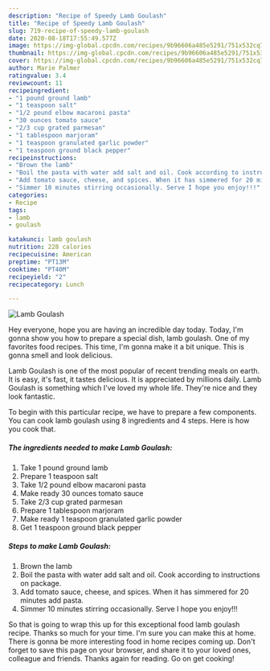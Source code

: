 ```yaml
---
description: "Recipe of Speedy Lamb Goulash"
title: "Recipe of Speedy Lamb Goulash"
slug: 719-recipe-of-speedy-lamb-goulash
date: 2020-08-18T17:55:49.577Z
image: https://img-global.cpcdn.com/recipes/9b96606a485e5291/751x532cq70/lamb-goulash-recipe-main-photo.jpg
thumbnail: https://img-global.cpcdn.com/recipes/9b96606a485e5291/751x532cq70/lamb-goulash-recipe-main-photo.jpg
cover: https://img-global.cpcdn.com/recipes/9b96606a485e5291/751x532cq70/lamb-goulash-recipe-main-photo.jpg
author: Marie Palmer
ratingvalue: 3.4
reviewcount: 11
recipeingredient:
- "1 pound ground lamb"
- "1 teaspoon salt"
- "1/2 pound elbow macaroni pasta"
- "30 ounces tomato sauce"
- "2/3 cup grated parmesan"
- "1 tablespoon marjoram"
- "1 teaspoon granulated garlic powder"
- "1 teaspoon ground black pepper"
recipeinstructions:
- "Brown the lamb"
- "Boil the pasta with water add salt and oil. Cook according to instructions on package."
- "Add tomato sauce, cheese, and spices. When it has simmered for 20 minutes add pasta."
- "Simmer 10 minutes stirring occasionally. Serve I hope you enjoy!!!"
categories:
- Recipe
tags:
- lamb
- goulash

katakunci: lamb goulash 
nutrition: 228 calories
recipecuisine: American
preptime: "PT13M"
cooktime: "PT40M"
recipeyield: "2"
recipecategory: Lunch

---
```



![Lamb Goulash](https://img-global.cpcdn.com/recipes/9b96606a485e5291/751x532cq70/lamb-goulash-recipe-main-photo.jpg)

Hey everyone, hope you are having an incredible day today. Today, I'm gonna show you how to prepare a special dish, lamb goulash. One of my favorites food recipes. This time, I'm gonna make it a bit unique. This is gonna smell and look delicious.

Lamb Goulash is one of the most popular of recent trending meals on earth. It is easy, it's fast, it tastes delicious. It is appreciated by millions daily. Lamb Goulash is something which I've loved my whole life. They're nice and they look fantastic.




To begin with this particular recipe, we have to prepare a few components. You can cook lamb goulash using 8 ingredients and 4 steps. Here is how you cook that.

<!--inarticleads1-->

##### The ingredients needed to make Lamb Goulash:

1. Take 1 pound ground lamb
1. Prepare 1 teaspoon salt
1. Take 1/2 pound elbow macaroni pasta
1. Make ready 30 ounces tomato sauce
1. Take 2/3 cup grated parmesan
1. Prepare 1 tablespoon marjoram
1. Make ready 1 teaspoon granulated garlic powder
1. Get 1 teaspoon ground black pepper




<!--inarticleads2-->

##### Steps to make Lamb Goulash:

1. Brown the lamb
1. Boil the pasta with water add salt and oil. Cook according to instructions on package.
1. Add tomato sauce, cheese, and spices. When it has simmered for 20 minutes add pasta.
1. Simmer 10 minutes stirring occasionally. Serve I hope you enjoy!!!




So that is going to wrap this up for this exceptional food lamb goulash recipe. Thanks so much for your time. I'm sure you can make this at home. There is gonna be more interesting food in home recipes coming up. Don't forget to save this page on your browser, and share it to your loved ones, colleague and friends. Thanks again for reading. Go on get cooking!
